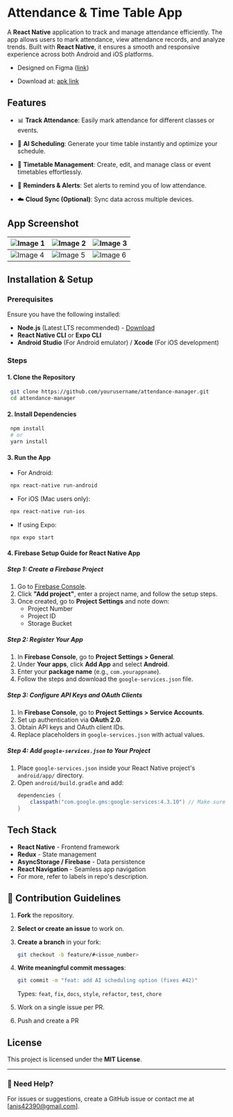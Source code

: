 # Attendance & Time Table App

A **React Native** application to track and manage attendance efficiently. The app allows users to mark attendance, view attendance records, and analyze trends. Built with **React Native**, it ensures a smooth and responsive experience across both Android and iOS platforms.

- Designed on Figma ([link](https://www.figma.com/design/k0Mi0n6jNWGK5l1Jss1jbb/Untitled?node-id=0-1&t=fnfzmdtX0QVB6srI-1))

- Download at: [apk link](https://github.com/anisharma07/React-native-attendance-app/releases/download/v1.0.4/app-release.apk)

## Features

- 📊 **Track Attendance**: Easily mark attendance for different classes or events.
- 🤖 **AI Scheduling**: Generate your time table instantly and optimize your schedule.

- 📆 **Timetable Management**: Create, edit, and manage class or event timetables effortlessly.
- 🔔 **Reminders & Alerts**: Set alerts to remind you of low attendance.
- ☁️ **Cloud Sync (Optional)**: Sync data across multiple devices.


## App Screenshot

| ![Image 1](./src/assets/screenshots/ss1.jpeg) | ![Image 2](./src/assets/screenshots/ss3.jpeg) | ![Image 3](./src/assets//screenshots/ss4.jpeg) |
| --------------------------------------------- | --------------------------------------------- | ---------------------------------------------- |
| ![Image 4](./src/assets/screenshots/ss8.jpeg) | ![Image 5](./src/assets/screenshots/ss7.jpeg) | ![Image 6](./src/assets/screenshots/ss6.jpeg)  |

## Installation & Setup

### Prerequisites

Ensure you have the following installed:

- **Node.js** (Latest LTS recommended) - [Download](https://nodejs.org/)
- **React Native CLI** or **Expo CLI**
- **Android Studio** (For Android emulator) / **Xcode** (For iOS development)

### Steps

#### 1. Clone the Repository

```sh
 git clone https://github.com/yourusername/attendance-manager.git
 cd attendance-manager
```

#### 2. Install Dependencies

```sh
 npm install
 # or
 yarn install
```

#### 3. Run the App

- For Android:

```sh
 npx react-native run-android
```

- For iOS (Mac users only):

```sh
 npx react-native run-ios
```

- If using Expo:

```sh
 npx expo start
```

#### 4. Firebase Setup Guide for React Native App

##### Step 1: Create a Firebase Project

1. Go to [Firebase Console](https://console.firebase.google.com/).
2. Click **"Add project"**, enter a project name, and follow the setup steps.
3. Once created, go to **Project Settings** and note down:
   - Project Number
   - Project ID
   - Storage Bucket

##### Step 2: Register Your App

1. In **Firebase Console**, go to **Project Settings > General**.
2. Under **Your apps**, click **Add App** and select **Android**.
3. Enter your **package name** (e.g., `com.yourappname`).
4. Follow the steps and download the `google-services.json` file.

##### Step 3: Configure API Keys and OAuth Clients

1. In **Firebase Console**, go to **Project Settings > Service Accounts**.
2. Set up authentication via **OAuth 2.0**.
3. Obtain API keys and OAuth client IDs.
4. Replace placeholders in `google-services.json` with actual values.

##### Step 4: Add `google-services.json` to Your Project

1. Place `google-services.json` inside your React Native project's `android/app/` directory.
2. Open `android/build.gradle` and add:
   ```gradle
   dependencies {
       classpath("com.google.gms:google-services:4.3.10") // Make sure it's the latest version
   }
   ```

## Tech Stack

- **React Native** - Frontend framework
- **Redux** - State management
- **AsyncStorage / Firebase** - Data persistence
- **React Navigation** - Seamless app navigation
- For more, refer to labels in repo's description.

## 🚀 Contribution Guidelines

1. **Fork** the repository.

2. **Select or create an issue** to work on.

3. **Create a branch** in your fork:

   ```bash
   git checkout -b feature/#<issue_number>
   ```

4. **Write meaningful commit messages**:

   ```bash
   git commit -m "feat: add AI scheduling option (fixes #42)"
   ```

   Types: `feat`, `fix`, `docs`, `style`, `refactor`, `test`, `chore`

5. Work on a single issue per PR.

6. Push and create a PR

## License

This project is licensed under the **MIT License**.

---

### 📩 Need Help?

For issues or suggestions, create a GitHub issue or contact me at [anis42390@gmail.com].
